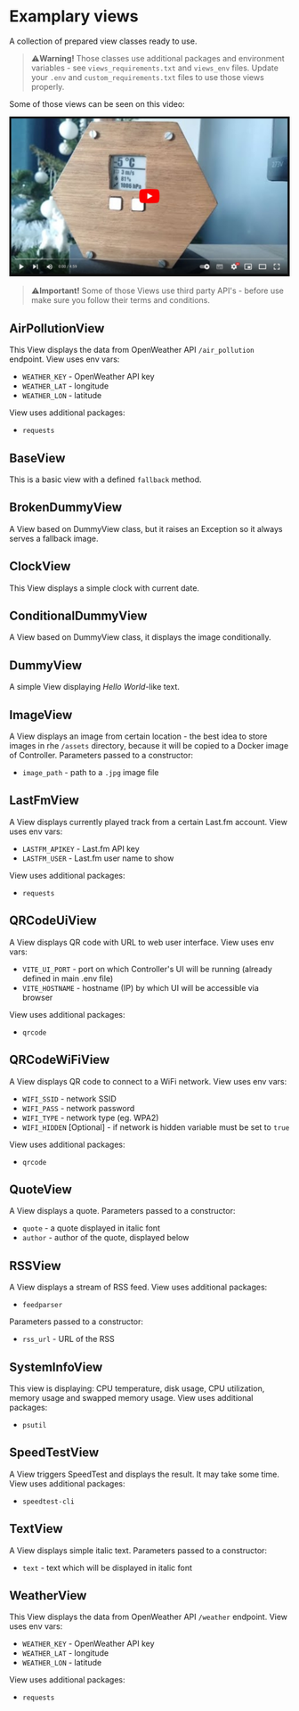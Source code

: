 # Examplary views

A collection of prepared view classes ready to use.
> ⚠️**Warning!** Those classes use additional packages and environment variables - see `views_requirements.txt` and `views_env` files. Update your `.env` and `custom_requirements.txt` files to use those views properly.

Some of those views can be seen on this video:

[![EPD RPi Controller](/images/epd-rpi-controller-yt.jpg)](https://youtu.be/IhibN0U2Lx4?t=127 "Raspberry Pi Epaper Display Controller")

> ⚠️**Important!** Some of those Views use third party API's - before use make sure you follow their terms and conditions.

## AirPollutionView

This View displays the data from OpenWeather API `/air_pollution` endpoint.
View uses env vars:

- `WEATHER_KEY` - OpenWeather API key
- `WEATHER_LAT` - longitude
- `WEATHER_LON` - latitude

View uses additional packages:

- `requests`

## BaseView

This is a basic view with a defined `fallback` method.

## BrokenDummyView

A View based on DummyView class, but it raises an Exception so it always serves a fallback image.

## ClockView

This View displays a simple clock with current date.

## ConditionalDummyView

A View based on DummyView class, it displays the image conditionally.

## DummyView

A simple View displaying *Hello World*-like text.

## ImageView

A View displays an image from certain location - the best idea to store images in rhe `/assets` directory, because it will be copied to a Docker image of Controller.
Parameters passed to a constructor:

- `image_path` - path to a `.jpg` image file

## LastFmView

A View displays currently played track from a certain Last.fm account.
View uses env vars:

- `LASTFM_APIKEY` - Last.fm API key
- `LASTFM_USER` - Last.fm user name to show

View uses additional packages:

- `requests`

## QRCodeUiView

A View displays QR code with URL to web user interface.
View uses env vars:

- `VITE_UI_PORT` - port on which Controller's UI will be running (already defined in main .env file)
- `VITE_HOSTNAME` - hostname (IP) by which UI will be accessible via browser

View uses additional packages:

- `qrcode`

## QRCodeWiFiView

A View displays QR code to connect to a WiFi network.
View uses env vars:

- `WIFI_SSID` - network SSID
- `WIFI_PASS` - network password
- `WIFI_TYPE` - network type (eg. WPA2)
- `WIFI_HIDDEN` \[Optional\] - if network is hidden variable must be set to `true`

View uses additional packages:

- `qrcode`

## QuoteView

A View displays a quote.
Parameters passed to a constructor:

- `quote` - a quote displayed in italic font
- `author` - author of the quote, displayed below

## RSSView

A View displays a stream of RSS feed.
View uses additional packages:

- `feedparser`

Parameters passed to a constructor:

- `rss_url` - URL of the RSS

## SystemInfoView

This view is displaying: CPU temperature, disk usage, CPU utilization, memory usage and swapped memory usage.
View uses additional packages:

- `psutil`

## SpeedTestView

A View triggers SpeedTest and displays the result. It may take some time.
View uses additional packages:

- `speedtest-cli`

## TextView

A View displays simple italic text.
Parameters passed to a constructor:

- `text` - text which will be displayed in italic font

## WeatherView

This View displays the data from OpenWeather API `/weather` endpoint.
View uses env vars:

- `WEATHER_KEY` - OpenWeather API key
- `WEATHER_LAT` - longitude
- `WEATHER_LON` - latitude

View uses additional packages:

- `requests`
